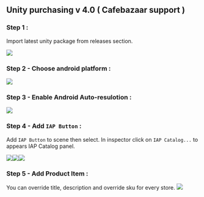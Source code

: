 ## Unity purchasing v 4.0 ( Cafebazaar support )



### Step 1 :
Import latest unity package from releases section.


<img src="https://github.com/manjav/unitypurchasing-cafebazaar/blob/main/images/Unity-package.png?raw=true"/><br/>

### Step 2 - Choose android platform :
<img src="https://github.com/manjav/unitypurchasing-cafebazaar/blob/main/images/Choose-platform.png?raw=true"/><br/>

### Step 3 - Enable Android Auto-resulotion :
<img src="https://github.com/manjav/unitypurchasing-cafebazaar/blob/main/images/Auto-resulotion.png?raw=true"/><br/>

### Step 4 - Add `IAP Button` :
Add `IAP Button` to scene then select. In inspector click on `IAP Catalog...` to appears IAP Catalog panel.

<img src="https://github.com/manjav/unitypurchasing-cafebazaar/blob/main/images/Button-add.png?raw=true"/><img src="https://github.com/manjav/unitypurchasing-cafebazaar/blob/main/images/Button-inspector.png?raw=true"/><img src="https://github.com/manjav/unitypurchasing-cafebazaar/blob/main/images/Catalog.png?raw=true"/>

### Step 5 - Add Product Item :
You can override title, description and override sku for every store.
<img src="https://github.com/manjav/unitypurchasing-cafebazaar/blob/main/images/Catalog-fill.png?raw=true"/><br/>